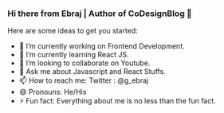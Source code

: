 ### Hi there from Ebraj | Author of CoDesignBlog 👋

Here are some ideas to get you started:

- 🔭 I’m currently working on Frontend Development.
- 🌱 I’m currently learning React JS.
- 👯 I’m looking to collaborate on Youtube.
- 💬 Ask me about Javascript and React Stuffs.
- 📫 How to reach me: Twitter : @g_ebraj
- 😄 Pronouns: He/His
- ⚡ Fun fact: Everything about me is no less than the fun fact.
